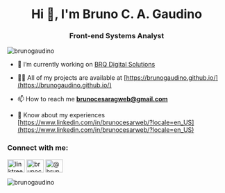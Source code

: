 <h1 align="center">Hi 👋, I'm Bruno C. A. Gaudino</h1>
<h3 align="center">Front-end Systems Analyst</h3>

<p align="left"> <img src="https://komarev.com/ghpvc/?username=brunogaudino&label=Profile%20views&color=0e75b6&style=flat" alt="brunogaudino" /> </p>

- 🔭 I’m currently working on [BRQ Digital Solutions](https://www.brq.com/)

- 👨‍💻 All of my projects are available at [https://brunogaudino.github.io/](https://brunogaudino.github.io/)

- 📫 How to reach me **brunocesaragweb@gmail.com**

- 📄 Know about my experiences [https://www.linkedin.com/in/brunocesarweb/?locale=en_US](https://www.linkedin.com/in/brunocesarweb/?locale=en_US)

<h3 align="left">Connect with me:</h3>
<p align="left">
<a href="https://linktr.ee/brunocagaudino" target="blank"><img align="center" src="https://cdn.jsdelivr.net/npm/simple-icons@9.12.0/icons/linktree.svg" alt="linktree link" height="30" width="40" /></a>
<a href="https://linkedin.com/in/brunocesarweb" target="blank"><img align="center" src="https://cdn.jsdelivr.net/npm/simple-icons@9.12.0/icons/linkedin.svg" alt="brunocesarweb" height="30" width="40" /></a>
<a href="https://medium.com/@brunogaudino" target="blank"><img align="center" src="https://cdn.jsdelivr.net/npm/simple-icons@9.12.0/icons/medium.svg" alt="@brunogaudino" height="30" width="40" /></a>
</p>

<p><img align="center" src="https://github-readme-stats.vercel.app/api/top-langs?username=brunogaudino&show_icons=true&locale=en&layout=compact" alt="brunogaudino" /></p>
